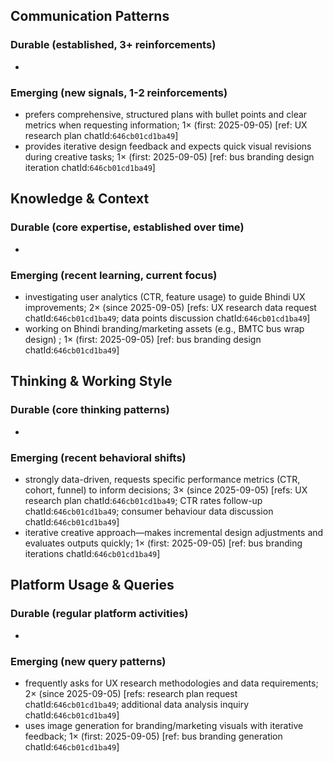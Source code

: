 ## Communication Patterns
### Durable (established, 3+ reinforcements)
-

### Emerging (new signals, 1-2 reinforcements)
- prefers comprehensive, structured plans with bullet points and clear metrics when requesting information; 1× (first: 2025-09-05) [ref: UX research plan chatId:`646cb01cd1ba49`]
- provides iterative design feedback and expects quick visual revisions during creative tasks; 1× (first: 2025-09-05) [ref: bus branding design iteration chatId:`646cb01cd1ba49`]

## Knowledge & Context
### Durable (core expertise, established over time)
-

### Emerging (recent learning, current focus)
- investigating user analytics (CTR, feature usage) to guide Bhindi UX improvements; 2× (since 2025-09-05) [refs: UX research data request chatId:`646cb01cd1ba49`; data points discussion chatId:`646cb01cd1ba49`]
- working on Bhindi branding/marketing assets (e.g., BMTC bus wrap design) ; 1× (first: 2025-09-05) [ref: bus branding design chatId:`646cb01cd1ba49`]

## Thinking & Working Style
### Durable (core thinking patterns)
-

### Emerging (recent behavioral shifts)
- strongly data-driven, requests specific performance metrics (CTR, cohort, funnel) to inform decisions; 3× (since 2025-09-05) [refs: UX research plan chatId:`646cb01cd1ba49`; CTR rates follow-up chatId:`646cb01cd1ba49`; consumer behaviour data discussion chatId:`646cb01cd1ba49`]
- iterative creative approach—makes incremental design adjustments and evaluates outputs quickly; 1× (first: 2025-09-05) [ref: bus branding iterations chatId:`646cb01cd1ba49`]

## Platform Usage & Queries
### Durable (regular platform activities)
-

### Emerging (new query patterns)
- frequently asks for UX research methodologies and data requirements; 2× (since 2025-09-05) [refs: research plan request chatId:`646cb01cd1ba49`; additional data analysis inquiry chatId:`646cb01cd1ba49`]
- uses image generation for branding/marketing visuals with iterative feedback; 1× (first: 2025-09-05) [ref: bus branding generation chatId:`646cb01cd1ba49`]
